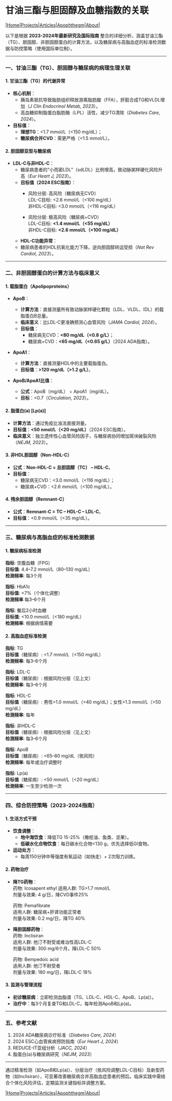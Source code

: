 
# 甘油三酯与胆固醇及血糖指数的关联

|[Home](/README.md)|[Projects](/projects.md)|[Articles](/articles.md)|[Apophthegm](/apophthegm.md)|[About](/about.md)|

以下是根据 **2023-2024年最新研究及国际指南** 整合的详细分析，涵盖甘油三酯（TG）、胆固醇、非胆固醇蛋白的计算方法，以及糖尿病与高脂血症的标准检测数据与防控策略（使用国际单位制）。

---

### **一、甘油三酯（TG）、胆固醇与糖尿病的病理生理关联**

#### **1. 甘油三酯（TG）的代谢异常**
- **核心机制**：  
  - 胰岛素抵抗导致脂肪组织释放游离脂肪酸（FFA），肝脏合成TG和VLDL增加（*J Clin Endocrinol Metab, 2023*）。  
  - 高血糖抑制脂蛋白脂肪酶（LPL）活性，减少TG清除（*Diabetes Care, 2024*）。  
- **目标值**：  
  - **理想TG**：<1.7 mmol/L（<150 mg/dL）；  
  - **糖尿病合并CVD**：需更严格（<1.5 mmol/L）。  

#### **2. 胆固醇亚型与糖尿病**
- **LDL-C与非HDL-C**：  
  - 糖尿病患者的“小而密LDL”（sdLDL）比例增高，致动脉粥样硬化风险升高（*Eur Heart J, 2023*）。  
  - **目标值（2024 ESC指南）**：
    - 风险分层: 高风险（糖尿病无CVD）   
      LDL-C目标: <2.6 mmol/L（<100 mg/dL）   
      非HDL-C目标: <3.0 mmol/L（<116 mg/dL）    
          
    - 风险分层: 极高风险（糖尿病+CVD）  
      LDL-C目标: **<1.4 mmol/L（<55 mg/dL）**   
      非HDL-C目标: **<2.6 mmol/L（<100 mg/dL）**  
  - **HDL-C功能异常**：  
  - 糖尿病患者的HDL抗氧化能力下降，逆向胆固醇转运受损（*Nat Rev Cardiol, 2023*）。  
---

### **二、非胆固醇蛋白的计算方法与临床意义**

#### **1. 载脂蛋白（Apolipoproteins）**
- **ApoB**：  
  - **计算方法**：直接测量所有致动脉粥样硬化颗粒（LDL、VLDL、IDL）的载脂蛋白B总量。  
  - **临床意义**：比LDL-C更准确预测心血管风险（*JAMA Cardiol, 2024*）。  
  - **目标值**：  
    - 糖尿病无CVD：**<80 mg/dL（<0.8 g/L）**；  
    - 糖尿病+CVD：**<65 mg/dL（<0.65 g/L）**（2024 ADA指南）。  

- **ApoA1**：  
  - **计算方法**：直接测量HDL中的主要载脂蛋白。  
  - **目标值**：**>120 mg/dL（>1.2 g/L）**。  

- **ApoB/ApoA1比值**：  
  - **公式**：ApoB（mg/dL） ÷ ApoA1（mg/dL）。  
  - **目标**：<0.7（*Circulation, 2023*）。  

#### **2. 脂蛋白(a) [Lp(a)]**
- **计算方法**：通过免疫比浊法直接测量。  
- **目标值**：**<50 nmol/L（<20 mg/dL）**（2024 ESC指南）。  
- **临床意义**：独立遗传性心血管风险因子，与糖尿病协同增加斑块破裂风险（*NEJM, 2023*）。  

#### **3. 非HDL胆固醇（Non-HDL-C）**
- **公式**：**Non-HDL-C = 总胆固醇（TC） – HDL-C**。  
- **目标值**：  
  - 糖尿病无CVD：<3.0 mmol/L（<116 mg/dL）；  
  - 糖尿病+CVD：<2.6 mmol/L（<100 mg/dL）。  

#### **4. 残余胆固醇（Remnant-C）**
- **公式**：**Remnant-C = TC – HDL-C – LDL-C**。  
- **目标值**：<0.9 mmol/L（<35 mg/dL）。  

---

### **三、糖尿病与高脂血症的标准检测数据**

#### **1. 糖尿病标准检测**

**指标**: 空腹血糖（FPG）   
**目标值**: 4.4–7.2 mmol/L（80–130 mg/dL）   
**检测频率**: 每3个月     
 
**指标**: HbA1c    
**目标值**: <7%（个体化调整）  
**检测频率** 每3–6个月   

**指标**: 餐后2小时血糖    
**目标值**: <10.0 mmol/L（<180 mg/dL）  
**检测频率**: 根据病情需要      

#### **2. 高脂血症标准检测**

**指标**:  TG    
**目标值**（糖尿病）: <1.7 mmol/L（<150 mg/dL）  
**检测频率**: 每3–6个月    

**指标**: LDL-C    
**目标值**（糖尿病）: 根据风险分层（见上文）  
**检测频率**: 每3–6个月     

**指标**: HDL-C   
**目标值**（糖尿病）: 男性>1.0 mmol/L（>40 mg/dL）；女性>1.3 mmol/L（>50 mg/dL）  
**检测频率**: 每年      

**指标**: 非HDL-C   
**目标值**（糖尿病）: 根据风险分层（见上文）  
**检测频率**: 每3–6个月     

**指标**: ApoB   
**目标值**（糖尿病）: <65–80 mg/dL（依风险）  
**检测频率**: 每年或治疗调整时     

**指标**: Lp(a)   
**目标值**（糖尿病）: <50 mmol/L（<20 mg/dL）  
**检测频率**: 一生至少检测一次     

---

### **四、综合防控策略（2023-2024指南）**

#### **1. 生活方式干预**
- **饮食调整**：  
  - **地中海饮食**：降低TG 15-25%（橄榄油、鱼类、坚果）。  
  - **低碳水化合物饮食**：每日碳水化合物<130 g，优先选择低GI食物。  
- **运动处方**：  
  - 每周150分钟中等强度有氧运动（如快走）+ 2次阻力训练。  

#### **2. 药物治疗**
- **降TG药物**：  
  药物: Icosapent ethyl
  适用人群: TG>1.7 mmol/L    
  剂量与效果: 4 g/日，降CVD事件25%
  
  药物: Pemafibrate   
  适用人群: 糖尿病+肝肾功能正常者   
  剂量与效果: 0.2 mg/日，降TG 40%    
- **降胆固醇药物**：  
  药物: Inclisiran    
  适用人群: 他汀不耐受或难治性高LDL-C    
  剂量与效果: 300 mg/6个月，降LDL-C 50%    
   
  药物: Bempedoic acid    
  适用人群: 他汀不耐受者    
  剂量与效果: 180 mg/日，降LDL-C 18%    

#### **3. 监测与管理流程**
- **初诊糖尿病**：立即检测血脂谱（TG、LDL-C、HDL-C、ApoB、Lp(a)）。  
- **治疗中**：每3个月复查TG和LDL-C，每年检测ApoB和Lp(a)。  

---

### **五、参考文献**
1. 2024 ADA糖尿病诊疗标准（*Diabetes Care, 2024*）  
2. 2024 ESC心血管疾病预防指南（*Eur Heart J, 2024*）  
3. REDUCE-IT亚组分析（*JACC, 2024*）  
4. 脂蛋白(a)与糖尿病研究（*NEJM, 2023*）  

---

通过精准检测（如ApoB和Lp(a)）、分层治疗（依风险调整LDL-C目标）及新型药物（如Inclisiran），可显著改善糖尿病合并高脂血症患者的预后。临床实践中需结合个体化风险评估，定期监测关键指标并调整方案。

|[Home](/README.md)|[Projects](/projects.md)|[Articles](/articles.md)|[Apophthegm](/apophthegm.md)|[About](/about.md)|


